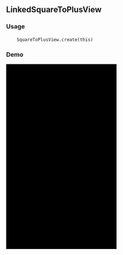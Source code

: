 ## LinkedSquareToPlusView

### Usage

```
    SquareToPlusView.create(this)
```

### Demo

<img src="https://github.com/Anwesh43/LinkedSquareToPlusView/blob/master/demo/squaretoplusview.gif" width="300px" height="500px">